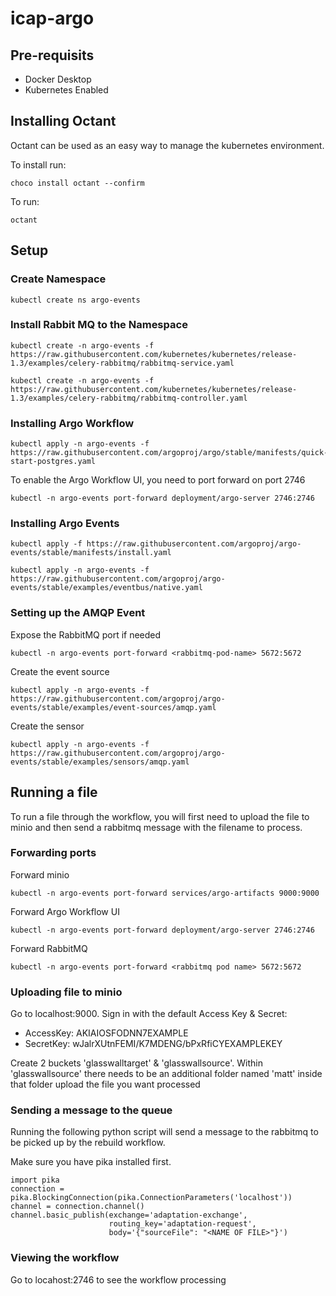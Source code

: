 # icap-argo

## Pre-requisits 
- Docker Desktop
- Kubernetes Enabled

## Installing Octant
Octant can be used as an easy way to manage the kubernetes environment.

To install run:
```
choco install octant --confirm
```

To run: 
```
octant
```

## Setup

### Create Namespace

```
kubectl create ns argo-events
```

### Install Rabbit MQ to the Namespace

```
kubectl create -n argo-events -f https://raw.githubusercontent.com/kubernetes/kubernetes/release-1.3/examples/celery-rabbitmq/rabbitmq-service.yaml
```
```
kubectl create -n argo-events -f https://raw.githubusercontent.com/kubernetes/kubernetes/release-1.3/examples/celery-rabbitmq/rabbitmq-controller.yaml
```

### Installing Argo Workflow

```
kubectl apply -n argo-events -f https://raw.githubusercontent.com/argoproj/argo/stable/manifests/quick-start-postgres.yaml
```

To enable the Argo Workflow UI, you need to port forward on port 2746

```
kubectl -n argo-events port-forward deployment/argo-server 2746:2746
```

### Installing Argo Events

```
kubectl apply -f https://raw.githubusercontent.com/argoproj/argo-events/stable/manifests/install.yaml
```
```
kubectl apply -n argo-events -f https://raw.githubusercontent.com/argoproj/argo-events/stable/examples/eventbus/native.yaml
```

### Setting up the AMQP Event

Expose the RabbitMQ port if needed

```
kubectl -n argo-events port-forward <rabbitmq-pod-name> 5672:5672
```

Create the event source
```
kubectl apply -n argo-events -f https://raw.githubusercontent.com/argoproj/argo-events/stable/examples/event-sources/amqp.yaml
```

Create the sensor
```
kubectl apply -n argo-events -f https://raw.githubusercontent.com/argoproj/argo-events/stable/examples/sensors/amqp.yaml
```

## Running a file

To run a file through the workflow, you will first need to upload the file to minio and then send a rabbitmq message with the filename to process.

### Forwarding ports

Forward minio
```
kubectl -n argo-events port-forward services/argo-artifacts 9000:9000
```

Forward Argo Workflow UI
```
kubectl -n argo-events port-forward deployment/argo-server 2746:2746
```

Forward RabbitMQ 
```
kubectl -n argo-events port-forward <rabbitmq pod name> 5672:5672
```

### Uploading file to minio
Go to localhost:9000. Sign in with the default Access Key & Secret:

- AccessKey: AKIAIOSFODNN7EXAMPLE
- SecretKey: wJalrXUtnFEMI/K7MDENG/bPxRfiCYEXAMPLEKEY

Create 2 buckets 'glasswalltarget' & 'glasswallsource'. Within 'glasswallsource' there needs to be an additional folder named 'matt' inside that folder upload the file you want processed

### Sending a message to the queue
Running the following python script will send a message to the rabbitmq to be picked up by the rebuild workflow. 

Make sure you have pika installed first.

```
import pika
connection = pika.BlockingConnection(pika.ConnectionParameters('localhost'))
channel = connection.channel()
channel.basic_publish(exchange='adaptation-exchange',
                      routing_key='adaptation-request',
                      body='{"sourceFile": "<NAME OF FILE>"}')
```

### Viewing the workflow
Go to locahost:2746 to see the workflow processing